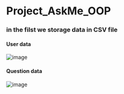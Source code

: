 # Project_AskMe_OOP

### in the filst we storage data in CSV file 
#### User data
![image](https://github.com/Mostafahassen1/Hospital-System/assets/134046265/a2c4675d-baa4-4db7-9529-d054d07d8410)
#### Question data
![image](https://github.com/Mostafahassen1/Project_AskMe-OOP/assets/134046265/283a22cc-89d1-434e-879c-35f850116a60)


